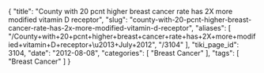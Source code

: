 {
    "title": "County with 20 pcnt higher breast cancer rate has 2X more modified vitamin D receptor",
    "slug": "county-with-20-pcnt-higher-breast-cancer-rate-has-2x-more-modified-vitamin-d-receptor",
    "aliases": [
        "/County+with+20+pcnt+higher+breast+cancer+rate+has+2X+more+modified+vitamin+D+receptor+\u2013+July+2012",
        "/3104"
    ],
    "tiki_page_id": 3104,
    "date": "2012-08-08",
    "categories": [
        "Breast Cancer"
    ],
    "tags": [
        "Breast Cancer"
    ]
}